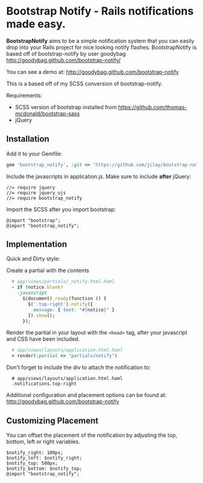# Bootstrap Notify - Rails notifications made easy.

**BootstrapNotify** aims to be a simple notification system that you can easily drop into your Rails project for nice looking notify flashes. 
BootstrapNotify is based off of bootstrap-notify by user goodybag http://goodybag.github.com/bootstrap-notify/

You can see a demo at:
http://goodybag.github.com/bootstrap-notify

This is a based off of my SCSS conversion of bootstrap-notify.

Requirements: 
* SCSS version of bootstrap installed from https://github.com/thomas-mcdonald/bootstrap-sass
* jQuery

## Installation

Add it to your Gemfile:

```ruby
gem 'bootstrap_notify', :git => "https://github.com/jclay/bootstrap-notify-gem.git"
```

Include the javascripts in application.js. Make sure to include **after** jQuery:

```
//= require jquery
//= require jquery_ujs
//= require bootstrap_notify
```

Import the SCSS after you import bootstrap:

```
@import "bootstrap";
@import "bootstrap_notify";
```

## Implementation
Quick and Dirty style:

Create a partial with the contents

```ruby
  # app/views/partials/_notify.html.haml
  - if !notice.blank?
    :javascript
      $(document).ready(function () {
        $('.top-right').notify({
          message: { text: "#{notice}" }
        }).show();
      });
```
Render the partial in your layout with the `<head>` tag, after your javascript and CSS have been included.

```ruby
  # app/views/layouts/application.html.haml
  = render(:partial => "partials/notify")
```

Don't forget to include the div to attach the notification to:

```
  # app/views/layouts/application.html.haml
  .notifications.top-right
```

Additional configuration and placement options can be found at:
http://goodybag.github.com/bootstrap-notify

## Customizing Placement
You can offset the placement of the notification by adjusting the top, bottom, left or right variables.

```
$notify_right: 100px;
$notify_left: $notify_right;
$notify_top: 500px;
$notify_bottom: $notify_top;
@import "bootstrap_notify";
```
